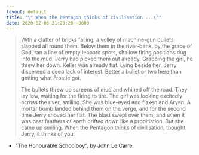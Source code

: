 ```yaml
---
layout: default
title: "\" When the Pentagon thinks of civilisation ...\""
date: 2020-02-06 21:29:28 -0600
---
```


> <p>With a clatter of bricks falling, a volley of machine-gun bullets slapped all round them. Below them in the river-bank, by the grace of God, ran a line of empty leopard spots, shallow firing positions dug into the mud. Jerry had picked them out already. Grabbing the girl, he threw her down. Keller was already flat. Lying beside her, Jerry discerned a deep lack of interest. Better a bullet or two here than getting what Frostie got.</p>
> <p>The bullets threw up screens of mud and whined off the road. They lay low, waiting for the firing to tire. The girl was looking excitedly across the river, smiling. She was blue-eyed and flaxen and Aryan. A mortar bomb landed behind them on the verge, and for the second time Jerry shoved her flat. The blast swept over them, and when it was past feathers of earth drifted down like a propitiation. But she came up smiling. When the Pentagon thinks of civilisation, thought Jerry, it thinks of you.</p>

- "The Honourable Schoolboy", by John Le Carre.
